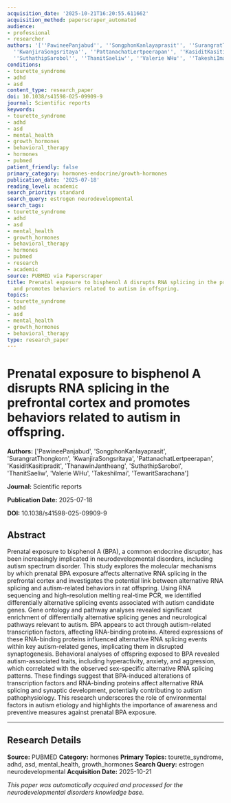 ```yaml
---
acquisition_date: '2025-10-21T16:20:55.611662'
acquisition_method: paperscraper_automated
audience:
- professional
- researcher
authors: '[''PawineePanjabud'', ''SongphonKanlayaprasit'', ''SurangratThongkorn'',
  ''KwanjiraSongsritaya'', ''PattanachatLertpeerapan'', ''KasiditKasitipradit'', ''ThanawinJantheang'',
  ''SuthathipSarobol'', ''ThanitSaeliw'', ''Valerie WHu'', ''TakeshiImai'', ''TewaritSarachana'']'
conditions:
- tourette_syndrome
- adhd
- asd
content_type: research_paper
doi: 10.1038/s41598-025-09909-9
journal: Scientific reports
keywords:
- tourette_syndrome
- adhd
- asd
- mental_health
- growth_hormones
- behavioral_therapy
- hormones
- pubmed
patient_friendly: false
primary_category: hormones-endocrine/growth-hormones
publication_date: '2025-07-18'
reading_level: academic
search_priority: standard
search_query: estrogen neurodevelopmental
search_tags:
- tourette_syndrome
- adhd
- asd
- mental_health
- growth_hormones
- behavioral_therapy
- hormones
- pubmed
- research
- academic
source: PUBMED via Paperscraper
title: Prenatal exposure to bisphenol A disrupts RNA splicing in the prefrontal cortex
  and promotes behaviors related to autism in offspring.
topics:
- tourette_syndrome
- adhd
- asd
- mental_health
- growth_hormones
- behavioral_therapy
type: research_paper
---
```


# Prenatal exposure to bisphenol A disrupts RNA splicing in the prefrontal cortex and promotes behaviors related to autism in offspring.

**Authors:** ['PawineePanjabud', 'SongphonKanlayaprasit', 'SurangratThongkorn', 'KwanjiraSongsritaya', 'PattanachatLertpeerapan', 'KasiditKasitipradit', 'ThanawinJantheang', 'SuthathipSarobol', 'ThanitSaeliw', 'Valerie WHu', 'TakeshiImai', 'TewaritSarachana']

**Journal:** Scientific reports

**Publication Date:** 2025-07-18

**DOI:** 10.1038/s41598-025-09909-9

## Abstract

Prenatal exposure to bisphenol A (BPA), a common endocrine disruptor, has been increasingly implicated in neurodevelopmental disorders, including autism spectrum disorder. This study explores the molecular mechanisms by which prenatal BPA exposure affects alternative RNA splicing in the prefrontal cortex and investigates the potential link between alternative RNA splicing and autism-related behaviors in rat offspring. Using RNA sequencing and high-resolution melting real-time PCR, we identified differentially alternative splicing events associated with autism candidate genes. Gene ontology and pathway analyses revealed significant enrichment of differentially alternative splicing genes and neurological pathways relevant to autism. BPA appears to act through autism-related transcription factors, affecting RNA-binding proteins. Altered expressions of these RNA-binding proteins influenced alternative RNA splicing events within key autism-related genes, implicating them in disrupted synaptogenesis. Behavioral analyses of offspring exposed to BPA revealed autism-associated traits, including hyperactivity, anxiety, and aggression, which correlated with the observed sex-specific alternative RNA splicing patterns. These findings suggest that BPA-induced alterations of transcription factors and RNA-binding proteins affect alternative RNA splicing and synaptic development, potentially contributing to autism pathophysiology. This research underscores the role of environmental factors in autism etiology and highlights the importance of awareness and preventive measures against prenatal BPA exposure.

---

## Research Details

**Source:** PUBMED
**Category:** hormones
**Primary Topics:** tourette_syndrome, adhd, asd, mental_health, growth_hormones
**Search Query:** estrogen neurodevelopmental
**Acquisition Date:** 2025-10-21

*This paper was automatically acquired and processed for the neurodevelopmental disorders knowledge base.*
